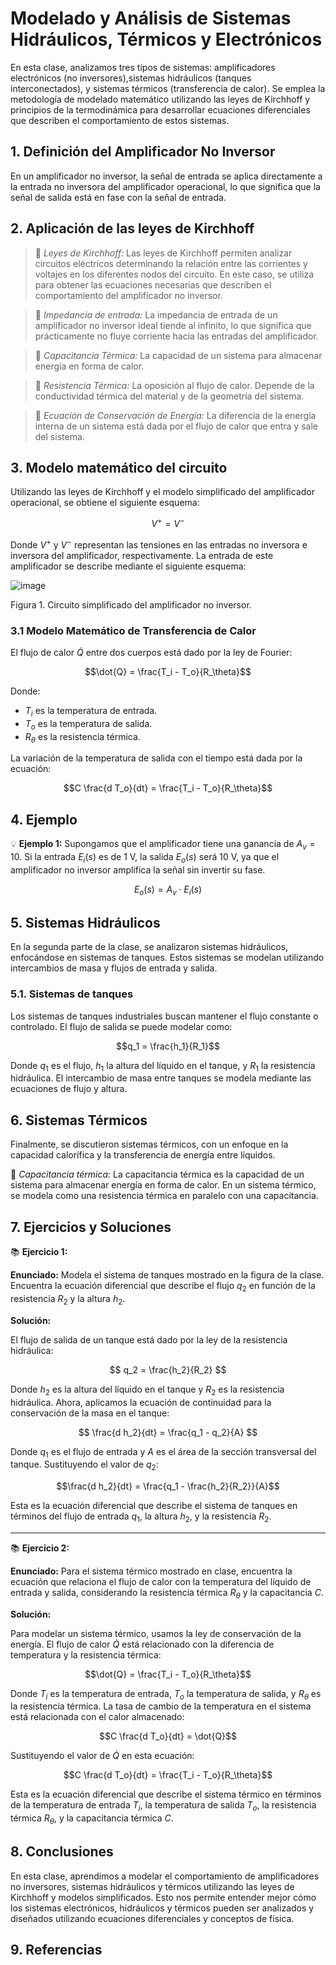 # Modelado y Análisis de Sistemas Hidráulicos, Térmicos y Electrónicos

En esta clase, analizamos tres tipos de sistemas: amplificadores electrónicos (no inversores),sistemas hidráulicos (tanques interconectados), y sistemas térmicos (transferencia de calor). Se emplea la metodología de modelado matemático utilizando las leyes de Kirchhoff y principios de la termodinámica para desarrollar ecuaciones diferenciales que describen el comportamiento de estos sistemas.


## 1. Definición del Amplificador No Inversor

En un amplificador no inversor, la señal de entrada se aplica directamente a la entrada no inversora del amplificador operacional, lo que significa que la señal de salida está en fase con la señal de entrada.

## 2. Aplicación de las leyes de Kirchhoff

>🔑 *Leyes de Kirchhoff:* Las leyes de Kirchhoff permiten analizar circuitos eléctricos determinando la relación entre las corrientes y voltajes en los diferentes nodos del circuito. En este caso, se utiliza para obtener las ecuaciones necesarias que describen el comportamiento del amplificador no inversor.

>🔑 *Impedancia de entrada:* La impedancia de entrada de un amplificador no inversor ideal tiende al infinito, lo que significa que prácticamente no fluye corriente hacia las entradas del amplificador.

>🔑 *Capacitancia Térmica:* La capacidad de un sistema para almacenar energía en forma de calor.
  
>🔑 *Resistencia Térmica:* La oposición al flujo de calor. Depende de la conductividad térmica del material y de la geometría del sistema.

>🔑 *Ecuación de Conservación de Energía:* La diferencia de la energía interna de un sistema está dada por el flujo de calor que entra y sale del sistema.

## 3. Modelo matemático del circuito

Utilizando las leyes de Kirchhoff y el modelo simplificado del amplificador operacional, se obtiene el siguiente esquema:

$$V^+ = V^-$$

Donde $V^+$ y $V^-$ representan las tensiones en las entradas no inversora e inversora del amplificador, respectivamente. La entrada de este amplificador se describe mediante el siguiente esquema:

![image](https://github.com/user-attachments/assets/78572acd-9a5f-4e09-b37c-73e3099ba60d)


Figura 1. Circuito simplificado del amplificador no inversor.  

### 3.1 Modelo Matemático de Transferencia de Calor

El flujo de calor $\dot{Q}$ entre dos cuerpos está dado por la ley de Fourier:

$$\dot{Q} = \frac{T_i - T_o}{R_\theta}$$

Donde:
- $T_i$ es la temperatura de entrada.
- $T_o$ es la temperatura de salida.
- $R_\theta$ es la resistencia térmica.

La variación de la temperatura de salida con el tiempo está dada por la ecuación:

$$C \frac{d T_o}{dt} = \frac{T_i - T_o}{R_\theta}$$  
## 4. Ejemplo

💡 **Ejemplo 1:** Supongamos que el amplificador tiene una ganancia de $A_v = 10$. Si la entrada $E_i(s)$ es de 1 V, la salida $E_o(s)$ será 10 V, ya que el amplificador no inversor amplifica la señal sin invertir su fase.

$$E_o(s) = A_v \cdot E_i(s)$$

## 5. Sistemas Hidráulicos

En la segunda parte de la clase, se analizaron sistemas hidráulicos, enfocándose en sistemas de tanques. Estos sistemas se modelan utilizando intercambios de masa y flujos de entrada y salida.

### 5.1. Sistemas de tanques

Los sistemas de tanques industriales buscan mantener el flujo constante o controlado. El flujo de salida se puede modelar como:

$$q_1 = \frac{h_1}{R_1}$$

Donde $q_1$ es el flujo, $h_1$ la altura del líquido en el tanque, y $R_1$ la resistencia hidráulica. El intercambio de masa entre tanques se modela mediante las ecuaciones de flujo y altura.

## 6. Sistemas Térmicos

Finalmente, se discutieron sistemas térmicos, con un enfoque en la capacidad calorífica y la transferencia de energía entre líquidos.

🔑 *Capacitancia térmica:* La capacitancia térmica es la capacidad de un sistema para almacenar energía en forma de calor. En un sistema térmico, se modela como una resistencia térmica en paralelo con una capacitancia.


## 7. Ejercicios y Soluciones

📚 **Ejercicio 1:** 

**Enunciado:** Modela el sistema de tanques mostrado en la figura de la clase. Encuentra la ecuación diferencial que describe el flujo $q_2$ en función de la resistencia $R_2$ y la altura $h_2$.

**Solución:**

El flujo de salida de un tanque está dado por la ley de la resistencia hidráulica:

$$ q_2 = \frac{h_2}{R_2} $$

Donde $h_2$ es la altura del líquido en el tanque y $R_2$ es la resistencia hidráulica. Ahora, aplicamos la ecuación de continuidad para la conservación de la masa en el tanque:

$$ \frac{d h_2}{dt} = \frac{q_1 - q_2}{A} $$

Donde $q_1$ es el flujo de entrada y $A$ es el área de la sección transversal del tanque. Sustituyendo el valor de $q_2$:

$$\frac{d h_2}{dt} = \frac{q_1 - \frac{h_2}{R_2}}{A}$$

Esta es la ecuación diferencial que describe el sistema de tanques en términos del flujo de entrada $q_1$, la altura $h_2$, y la resistencia $R_2$.

---

📚 **Ejercicio 2:** 

**Enunciado:** Para el sistema térmico mostrado en clase, encuentra la ecuación que relaciona el flujo de calor con la temperatura del líquido de entrada y salida, considerando la resistencia térmica $R_\theta$ y la capacitancia $C$.

**Solución:**

Para modelar un sistema térmico, usamos la ley de conservación de la energía. El flujo de calor $\dot{Q}$ está relacionado con la diferencia de temperatura y la resistencia térmica:

$$\dot{Q} = \frac{T_i - T_o}{R_\theta}$$

Donde $T_i$ es la temperatura de entrada, $T_o$ la temperatura de salida, y $R_\theta$ es la resistencia térmica. La tasa de cambio de la temperatura en el sistema está relacionada con el calor almacenado:

$$C \frac{d T_o}{dt} = \dot{Q}$$

Sustituyendo el valor de $\dot{Q}$ en esta ecuación:

$$C \frac{d T_o}{dt} = \frac{T_i - T_o}{R_\theta}$$

Esta es la ecuación diferencial que describe el sistema térmico en términos de la temperatura de entrada $T_i$, la temperatura de salida $T_o$, la resistencia térmica $R_\theta$, y la capacitancia térmica $C$.

## 8. Conclusiones

En esta clase, aprendimos a modelar el comportamiento de amplificadores no inversores, sistemas hidráulicos y térmicos utilizando las leyes de Kirchhoff y modelos simplificados. Esto nos permite entender mejor cómo los sistemas electrónicos, hidráulicos y térmicos pueden ser analizados y diseñados utilizando ecuaciones diferenciales y conceptos de física.

## 9. Referencias

